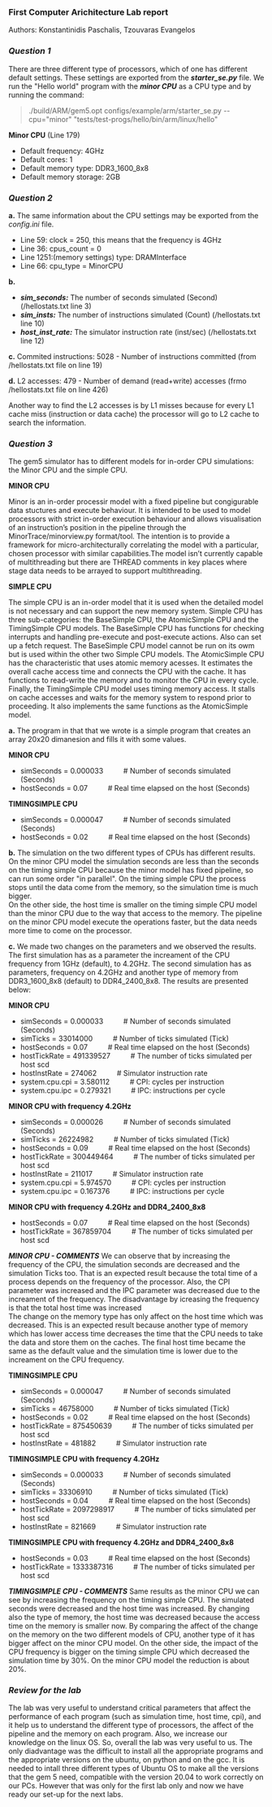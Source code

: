 ### First Computer Arichitecture Lab report

Authors: Konstantinidis Paschalis, Tzouvaras Evangelos

### **_Question 1_**

There are three different type of processors, which of one has different default settings. These settings are exported from the **_starter_se.py_** file. We run the "Hello world" program with the **_minor CPU_** as a CPU type and by running the command: 

>./build/ARM/gem5.opt configs/example/arm/starter_se.py --cpu="minor" "tests/test-progs/hello/bin/arm/linux/hello"

**Minor CPU** (Line 179)
* Default frequency: 4GHz
* Default cores: 1
* Default memory type: DDR3_1600_8x8
* Default memory storage: 2GB

### **_Question 2_**

**a.** The same information  about the CPU settings may be exported from the _config.ini_ file.
  * Line 59: clock = 250, this means that the frequency is 4GHz
  * Line 36: cpus_count = 0
  * Line 1251:(memory settings) type: DRAMInterface
  * Line 66: cpu_type = MinorCPU

**b.** 
   * **_sim_seconds:_** The number of seconds simulated (Second) (/hellostats.txt line 3)
   * **_sim_insts:_** The number of instructions simulated (Count) (/hellostats.txt line 10)
   * **_host_inst_rate:_** The simulator instruction rate (inst/sec) (/hellostats.txt line 12)

**c.** Commited instructions: 5028 - Number of instructions committed (from /hellostats.txt file on line 19)

**d.** L2 accesses: 479 - Number of demand (read+write) accesses (frmo /hellostats.txt file on line 426) 

Another way to find the L2 accesses is by L1 misses because for every L1 cache miss (instruction or data cache) the processor will go to L2 cache to search the information.

### **_Question 3_**

The gem5 simulator has to different models for in-order CPU simulations: the Minor CPU and the simple CPU.

 **MINOR CPU**
 
 Minor is an in-order processir model with a fixed pipeline but congigurable data stuctures and execute behaviour. It is intended to be used to model processors with strict in-order execution behaviour and allows visualisation of an instruction’s position in the pipeline through the MinorTrace/minorview.py format/tool. 
The intention is to provide a framework for micro-architecturally correlating the model with a particular, chosen processor with similar capabilities.The model isn’t currently capable of multithreading but there are THREAD comments in key places where stage data needs to be arrayed to support multithreading.

**SIMPLE CPU**

 The simple CPU is an in-order model that it is used when the detailed model is not necessary and can support the new memory system. Simple CPU has three sub-categories: the BaseSimple CPU, the AtomicSimple CPU and the TimingSimple CPU models. The BaseSimple CPU has functions for checking interrupts and handling pre-execute and post-execute actions. Also can set up a fetch request. The BaseSimple CPU model cannot be run on its owm but is used  within the other two Simple CPU models. The AtomicSimple CPU has the characteristic that uses atomic memory acesses. It estimates the overall cache access time and connects the CPU with the cache. It has functions to read-write the memory and to monitor the CPU in every cycle. Finally, the TimingSimple CPU model uses timing memory access. It stalls on cache accesses and waits for the memory system to respond prior to proceeding. It also implements the same functions as the AtomicSimple model.

**a.** The program in that that we wrote is a simple program that creates an array 20x20 dimanesion and fills it with some values.

**MINOR CPU**
* simSeconds = 0.000033  &emsp; &emsp;     # Number of seconds simulated (Seconds)
* hostSeconds = 0.07 &emsp; &emsp;       # Real time elapsed on the host (Seconds)

**TIMINGSIMPLE CPU**
* simSeconds = 0.000047  &emsp; &emsp;   # Number of seconds simulated (Seconds)
* hostSeconds = 0.02   &emsp; &emsp;     # Real time elapsed on the host (Seconds)

**b.**
The simulation on the two different types of CPUs has different results. On the minor CPU model the simulation seconds are less than the seconds on the timing simple CPU because the minor model has fixed pipeline, so can run some order "in parallel". On the timing simple CPU the process stops until the data come from the memory, so the simulation time is much bigger.
<br />
On the other side, the host time is smaller on the timing simple CPU model than the minor CPU due to the way that access to the memory. The pipeline on the minor CPU model execute the operations faster, but the data needs more time to come on the processor.

**c.**
We made two changes on the parameters and we observed the results. The first simulation has as a parameter the increament of the CPU frequency from 1GHz (default), to 4.2GHz. The second simulation has as parameters, frequency on 4.2GHz and another type of memory from DDR3_1600_8x8 (default) to DDR4_2400_8x8. The results are presented below:

**MINOR CPU**
* simSeconds = 0.000033  &emsp; &emsp;   # Number of seconds simulated (Seconds)
* simTicks = 33014000    &emsp; &emsp;   # Number of ticks simulated (Tick)
* hostSeconds = 0.07     &emsp; &emsp;   # Real time elapsed on the host (Seconds)
* hostTickRate = 491339527 &emsp; &emsp; # The number of ticks simulated per host scd
* hostInstRate = 274062    &emsp; &emsp; # Simulator instruction rate
* system.cpu.cpi = 3.580112 &emsp; &emsp; # CPI: cycles per instruction
* system.cpu.ipc = 0.279321 &emsp; &emsp; # IPC: instructions per cycle

**MINOR CPU with frequency 4.2GHz**
* simSeconds = 0.000026    &emsp; &emsp;  # Number of seconds simulated (Seconds)
* simTicks = 26224982      &emsp; &emsp;  # Number of ticks simulated (Tick)
* hostSeconds = 0.09       &emsp; &emsp;  # Real time elapsed on the host (Seconds)
* hostTickRate = 300449464  &emsp; &emsp; # The number of ticks simulated per host scd
* hostInstRate = 211017    &emsp; &emsp;  # Simulator instruction rate
* system.cpu.cpi = 5.974570 &emsp; &emsp; # CPI: cycles per instruction
* system.cpu.ipc = 0.167376 &emsp; &emsp; # IPC: instructions per cycle

**MINOR CPU with frequency 4.2GHz and DDR4_2400_8x8**
* hostSeconds = 0.07      &emsp; &emsp;   # Real time elapsed on the host (Seconds)
* hostTickRate = 367859704    &emsp; &emsp;   # The number of ticks simulated per host scd

**_MINOR CPU - COMMENTS_**
We can observe that by increasing the frequency of the CPU, the simulation seconds are decreased and the simulation Ticks too. That is an expected result because the total time of a process depends on the frequency of the processor. Also, the CPI parameter was increased and the IPC parameter was decreased due to the increament of the frequency. The disadvantage by icreasing the frequency is that the total host time was increased 
<br />
The change on the memory type has only affect on the host time which was decreased. This is an expected result because another type of memory which has lower access time decreases the time that the CPU needs to take the data and store them on the caches. The final host time became the same as the default value and the simulation time is lower due to the increament on the CPU frequency.

**TIMINGSIMPLE CPU**
* simSeconds = 0.000047  &emsp; &emsp;   # Number of seconds simulated (Seconds)
* simTicks = 46758000    &emsp; &emsp;   # Number of ticks simulated (Tick)
* hostSeconds = 0.02     &emsp; &emsp;   # Real time elapsed on the host (Seconds)
* hostTickRate = 875450639 &emsp; &emsp; # The number of ticks simulated per host scd
* hostInstRate = 481882    &emsp; &emsp; # Simulator instruction rate

**TIMINGSIMPLE CPU with frequency 4.2GHz**
* simSeconds = 0.000033  &emsp; &emsp;   # Number of seconds simulated (Seconds)
* simTicks = 33306910    &emsp; &emsp;   # Number of ticks simulated (Tick)
* hostSeconds = 0.04     &emsp; &emsp;   # Real time elapsed on the host (Seconds)
* hostTickRate = 2097298917 &emsp; &emsp; # The number of ticks simulated per host scd
* hostInstRate = 821669    &emsp; &emsp; # Simulator instruction rate

**TIMINGSIMPLE CPU with frequency 4.2GHz and DDR4_2400_8x8**
* hostSeconds = 0.03     &emsp; &emsp;   # Real time elapsed on the host (Seconds)
* hostTickRate = 1333387316 &emsp; &emsp; # The number of ticks simulated per host scd

**_TIMINGSIMPLE CPU - COMMENTS_**
Same results as the minor CPU we can see by increasing the frequency on the timing simple CPU. The simulated seconds were decreased and the host time was increased. By changing also the type of memory, the host time was decreased because the access time on the memory is smaller now. By comparing the affect of the change on the memory on the two different models of CPU, another type of it has bigger affect on the minor CPU model. On the other side, the impact of the CPU frequency is bigger on the timing simple CPU which decreased the simulation time by 30%. On the minor CPU model the reduction is about 20%.  

### **_Review for the lab_**
The lab was very useful to understand critical parameters that affect the performance of each program (such as simulation time, host time, cpi), and it help us to understand the different type of processors, the affect of the pipeline and the memory on each program. Also, we increase our knowledge on the linux OS. So, overall the lab was very useful to us. The only diadvantage was the difficult to install all the appropriate programs and the appropriate versions on the ubuntu, on python and on the gcc. It is needed to intall three different types of Ubuntu OS to make all the versions that the gem 5 need, compatible with the version 20.04 to work correctly on our PCs. However that was only for the first lab only and now we have ready our set-up for the next labs.
